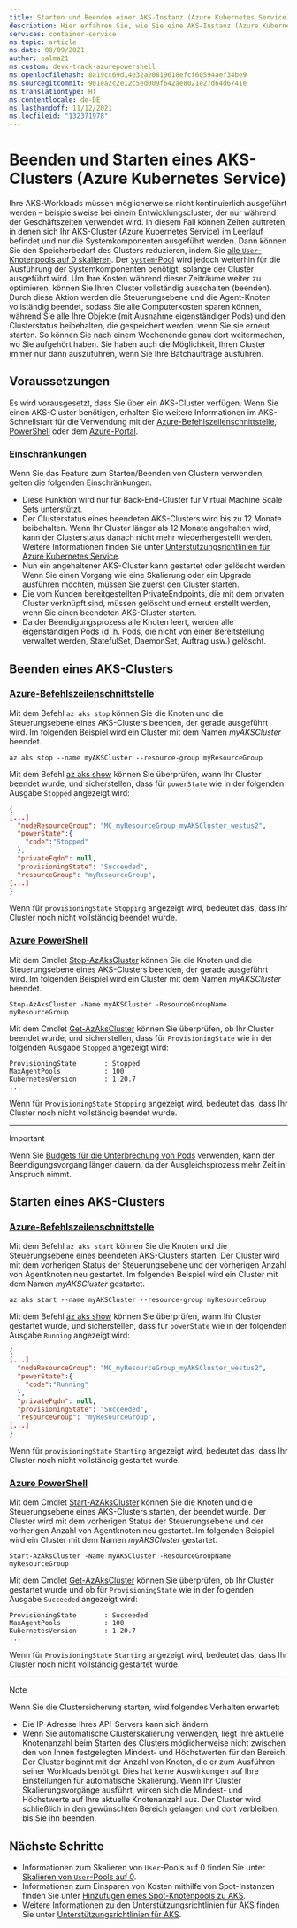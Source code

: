 ```yaml
---
title: Starten und Beenden einer AKS-Instanz (Azure Kubernetes Service)
description: Hier erfahren Sie, wie Sie eine AKS-Instanz (Azure Kubernetes Service) starten und beenden.
services: container-service
ms.topic: article
ms.date: 08/09/2021
author: palma21
ms.custom: devx-track-azurepowershell
ms.openlocfilehash: 8a19cc69d14e32a20819618efcf60594aef34be9
ms.sourcegitcommit: 901ea2c2e12c5ed009f642ae8021e27d64d6741e
ms.translationtype: HT
ms.contentlocale: de-DE
ms.lasthandoff: 11/12/2021
ms.locfileid: "132371978"
---
```

# <a name="stop-and-start-an-azure-kubernetes-service-aks-cluster"></a>Beenden und Starten eines AKS-Clusters (Azure Kubernetes Service)

Ihre AKS-Workloads müssen möglicherweise nicht kontinuierlich ausgeführt werden – beispielsweise bei einem Entwicklungscluster, der nur während der Geschäftszeiten verwendet wird. In diesem Fall können Zeiten auftreten, in denen sich Ihr AKS-Cluster (Azure Kubernetes Service) im Leerlauf befindet und nur die Systemkomponenten ausgeführt werden. Dann können Sie den Speicherbedarf des Clusters reduzieren, indem Sie [alle `User`-Knotenpools auf 0 skalieren](scale-cluster.md#scale-user-node-pools-to-0). Der [`System`-Pool](use-system-pools.md) wird jedoch weiterhin für die Ausführung der Systemkomponenten benötigt, solange der Cluster ausgeführt wird.
Um Ihre Kosten während dieser Zeiträume weiter zu optimieren, können Sie Ihren Cluster vollständig ausschalten (beenden). Durch diese Aktion werden die Steuerungsebene und die Agent-Knoten vollständig beendet, sodass Sie alle Computerkosten sparen können, während Sie alle Ihre Objekte (mit Ausnahme eigenständiger Pods) und den Clusterstatus beibehalten, die gespeichert werden, wenn Sie sie erneut starten. So können Sie nach einem Wochenende genau dort weitermachen, wo Sie aufgehört haben. Sie haben auch die Möglichkeit, Ihren Cluster immer nur dann auszuführen, wenn Sie Ihre Batchaufträge ausführen.

## <a name="before-you-begin"></a>Voraussetzungen

Es wird vorausgesetzt, dass Sie über ein AKS-Cluster verfügen. Wenn Sie einen AKS-Cluster benötigen, erhalten Sie weitere Informationen im AKS-Schnellstart für die Verwendung mit der [Azure-Befehlszeilenschnittstelle][aks-quickstart-cli], [PowerShell][kubernetes-walkthrough-powershell] oder dem [Azure-Portal][aks-quickstart-portal].

### <a name="limitations"></a>Einschränkungen

Wenn Sie das Feature zum Starten/Beenden von Clustern verwenden, gelten die folgenden Einschränkungen:

- Diese Funktion wird nur für Back-End-Cluster für Virtual Machine Scale Sets unterstützt.
- Der Clusterstatus eines beendeten AKS-Clusters wird bis zu 12 Monate beibehalten. Wenn Ihr Cluster länger als 12 Monate angehalten wird, kann der Clusterstatus danach nicht mehr wiederhergestellt werden. Weitere Informationen finden Sie unter [Unterstützungsrichtlinien für Azure Kubernetes Service](support-policies.md).
- Nun ein angehaltener AKS-Cluster kann gestartet oder gelöscht werden. Wenn Sie einen Vorgang wie eine Skalierung oder ein Upgrade ausführen möchten, müssen Sie zuerst den Cluster starten.
- Die vom Kunden bereitgestellten PrivateEndpoints, die mit dem privaten Cluster verknüpft sind, müssen gelöscht und erneut erstellt werden, wenn Sie einen beendeten AKS-Cluster starten.
- Da der Beendigungsprozess alle Knoten leert, werden alle eigenständigen Pods (d. h. Pods, die nicht von einer Bereitstellung verwaltet werden, StatefulSet, DaemonSet, Auftrag usw.) gelöscht.

## <a name="stop-an-aks-cluster"></a>Beenden eines AKS-Clusters

### <a name="azure-cli"></a>[Azure-Befehlszeilenschnittstelle](#tab/azure-cli)

Mit dem Befehl `az aks stop` können Sie die Knoten und die Steuerungsebene eines AKS-Clusters beenden, der gerade ausgeführt wird. Im folgenden Beispiel wird ein Cluster mit dem Namen *myAKSCluster* beendet.

```azurecli-interactive
az aks stop --name myAKSCluster --resource-group myResourceGroup
```

Mit dem Befehl [az aks show][az-aks-show] können Sie überprüfen, wann Ihr Cluster beendet wurde, und sicherstellen, dass für `powerState` wie in der folgenden Ausgabe `Stopped` angezeigt wird:

```json
{
[...]
  "nodeResourceGroup": "MC_myResourceGroup_myAKSCluster_westus2",
  "powerState":{
    "code":"Stopped"
  },
  "privateFqdn": null,
  "provisioningState": "Succeeded",
  "resourceGroup": "myResourceGroup",
[...]
}
```

Wenn für `provisioningState` `Stopping` angezeigt wird, bedeutet das, dass Ihr Cluster noch nicht vollständig beendet wurde.

### <a name="azure-powershell"></a>[Azure PowerShell](#tab/azure-powershell)

Mit dem Cmdlet [Stop-AzAksCluster][stop-azakscluster] können Sie die Knoten und die Steuerungsebene eines AKS-Clusters beenden, der gerade ausgeführt wird. Im folgenden Beispiel wird ein Cluster mit dem Namen *myAKSCluster* beendet.

```azurepowershell-interactive
Stop-AzAksCluster -Name myAKSCluster -ResourceGroupName myResourceGroup
```

Mit dem Cmdlet [Get-AzAksCluster][get-azakscluster] können Sie überprüfen, ob Ihr Cluster beendet wurde, und sicherstellen, dass für `ProvisioningState` wie in der folgenden Ausgabe `Stopped` angezeigt wird:

```Output
ProvisioningState       : Stopped
MaxAgentPools           : 100
KubernetesVersion       : 1.20.7
...
```

Wenn für `ProvisioningState` `Stopping` angezeigt wird, bedeutet das, dass Ihr Cluster noch nicht vollständig beendet wurde.

---

> [!IMPORTANT]
> Wenn Sie [Budgets für die Unterbrechung von Pods](https://kubernetes.io/docs/concepts/workloads/pods/disruptions/) verwenden, kann der Beendigungsvorgang länger dauern, da der Ausgleichsprozess mehr Zeit in Anspruch nimmt.

## <a name="start-an-aks-cluster"></a>Starten eines AKS-Clusters

### <a name="azure-cli"></a>[Azure-Befehlszeilenschnittstelle](#tab/azure-cli)

Mit dem Befehl `az aks start` können Sie die Knoten und die Steuerungsebene eines beendeten AKS-Clusters starten. Der Cluster wird mit dem vorherigen Status der Steuerungsebene und der vorherigen Anzahl von Agentknoten neu gestartet.
Im folgenden Beispiel wird ein Cluster mit dem Namen *myAKSCluster* gestartet.

```azurecli-interactive
az aks start --name myAKSCluster --resource-group myResourceGroup
```

Mit dem Befehl [az aks show][az-aks-show] können Sie überprüfen, wann Ihr Cluster gestartet wurde, und sicherstellen, dass für `powerState` wie in der folgenden Ausgabe `Running` angezeigt wird:

```json
{
[...]
  "nodeResourceGroup": "MC_myResourceGroup_myAKSCluster_westus2",
  "powerState":{
    "code":"Running"
  },
  "privateFqdn": null,
  "provisioningState": "Succeeded",
  "resourceGroup": "myResourceGroup",
[...]
}
```

Wenn für `provisioningState` `Starting` angezeigt wird, bedeutet das, dass Ihr Cluster noch nicht vollständig gestartet wurde.

### <a name="azure-powershell"></a>[Azure PowerShell](#tab/azure-powershell)

Mit dem Cmdlet [Start-AzAksCluster][start-azakscluster] können Sie die Knoten und die Steuerungsebene eines AKS-Clusters starten, der beendet wurde. Der Cluster wird mit dem vorherigen Status der Steuerungsebene und der vorherigen Anzahl von Agentknoten neu gestartet.
Im folgenden Beispiel wird ein Cluster mit dem Namen *myAKSCluster* gestartet.

```azurepowershell-interactive
Start-AzAksCluster -Name myAKSCluster -ResourceGroupName myResourceGroup
```

Mit dem Cmdlet [Get-AzAksCluster][get-azakscluster] können Sie überprüfen, ob Ihr Cluster gestartet wurde und ob für `ProvisioningState` wie in der folgenden Ausgabe `Succeeded` angezeigt wird:

```Output
ProvisioningState       : Succeeded
MaxAgentPools           : 100
KubernetesVersion       : 1.20.7
...
```

Wenn für `ProvisioningState` `Starting` angezeigt wird, bedeutet das, dass Ihr Cluster noch nicht vollständig gestartet wurde.

---

> [!NOTE]
> Wenn Sie die Clustersicherung starten, wird folgendes Verhalten erwartet:
>
> * Die IP-Adresse Ihres API-Servers kann sich ändern.
> * Wenn Sie automatische Clusterskalierung verwenden, liegt Ihre aktuelle Knotenanzahl beim Starten des Clusters möglicherweise nicht zwischen den von Ihnen festgelegten Mindest- und Höchstwerten für den Bereich. Der Cluster beginnt mit der Anzahl von Knoten, die er zum Ausführen seiner Workloads benötigt. Dies hat keine Auswirkungen auf Ihre Einstellungen für automatische Skalierung. Wenn Ihr Cluster Skalierungsvorgänge ausführt, wirken sich die Mindest- und Höchstwerte auf Ihre aktuelle Knotenanzahl aus. Der Cluster wird schließlich in den gewünschten Bereich gelangen und dort verbleiben, bis Sie ihn beenden.

## <a name="next-steps"></a>Nächste Schritte

- Informationen zum Skalieren von `User`-Pools auf 0 finden Sie unter [Skalieren von `User`-Pools auf 0](scale-cluster.md#scale-user-node-pools-to-0).
- Informationen zum Einsparen von Kosten mithilfe von Spot-Instanzen finden Sie unter [Hinzufügen eines Spot-Knotenpools zu AKS](spot-node-pool.md).
- Weitere Informationen zu den Unterstützungsrichtlinien für AKS finden Sie unter [Unterstützungsrichtlinien für AKS](support-policies.md).

<!-- LINKS - external -->

<!-- LINKS - internal -->
[aks-quickstart-cli]: kubernetes-walkthrough.md
[aks-quickstart-portal]: kubernetes-walkthrough-portal.md
[install-azure-cli]: /cli/azure/install-azure-cli
[az-extension-add]: /cli/azure/extension#az_extension_add
[az-extension-update]: /cli/azure/extension#az_extension_update
[az-feature-register]: /cli/azure/feature#az_feature_register
[az-feature-list]: /cli/azure/feature#az_feature_list
[az-provider-register]: /cli/azure/provider#az_provider_register
[az-aks-show]: /cli/azure/aks#az_aks_show
[kubernetes-walkthrough-powershell]: kubernetes-walkthrough-powershell.md
[stop-azakscluster]: /powershell/module/az.aks/stop-azakscluster
[get-azakscluster]: /powershell/module/az.aks/get-azakscluster
[start-azakscluster]: /powershell/module/az.aks/start-azakscluster
